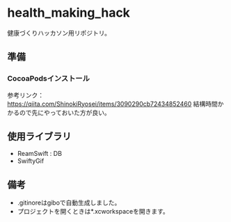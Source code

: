 # health_making_hack
健康づくりハッカソン用リポジトリ。

## 準備
### CocoaPodsインストール
参考リンク：https://qiita.com/ShinokiRyosei/items/3090290cb72434852460
結構時間かかるので先にやっておいた方が良い。

## 使用ライブラリ
- ReamSwift : DB
- SwiftyGif

## 備考
- .gitinoreはgiboで自動生成しました。
- プロジェクトを開くときは*.xcworkspaceを開きます。

